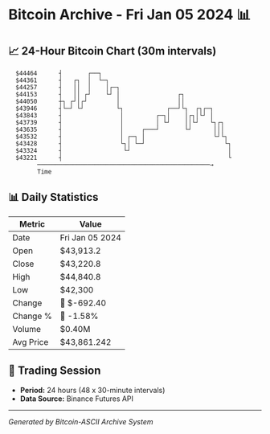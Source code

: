 # Bitcoin Archive - Fri Jan 05 2024 📊

## 📈 24-Hour Bitcoin Chart (30m intervals)

```
  $44464      ┤       ┌──┐                                     
  $44361      ┤   ┌┐  │  └─┐                                   
  $44257      ┤   ││  │    │┌─┐                                
  $44153      ┤   ││ ┌┘    └┘ │                ┌┐              
  $44050      ┼┐ ┌┘│┌┘        │                ││              
  $43946      ┤└─┘ └┘         └┐            ┌──┘└┐  ┌┐┌─┐      
  $43843      ┤                │         ┌─┐│    │┌┐│└┘ │      
  $43739      ┤                │         │ └┘    ││└┘   └┐┌┐   
  $43635      ┤                │     ┌───┘       └┘      │││   
  $43532      ┤                │ ┌─┐ │                   └┘└┐  
  $43428      ┤                └┐│ └─┘                      └┐ 
  $43324      ┤                 └┘                           │ 
  $43221      ┤                                              └ 
        ────────────────────────────────────────────────→
        Time
```

## 📊 Daily Statistics

| Metric | Value |
|--------|-------|
| Date | Fri Jan 05 2024 |
| Open | $43,913.2 |
| Close | $43,220.8 |
| High | $44,840.8 |
| Low | $42,300 |
| Change | 🔴 $-692.40 |
| Change % | 🔴 -1.58% |
| Volume | $0.40M |
| Avg Price | $43,861.242 |

## 📅 Trading Session

- **Period:** 24 hours (48 x 30-minute intervals)
- **Data Source:** Binance Futures API

---
*Generated by Bitcoin-ASCII Archive System*

